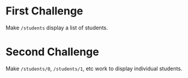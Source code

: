 # First Challenge

Make `/students` display a list of students.

# Second Challenge

Make `/students/0`, `/students/1`, etc work to display individual students.
